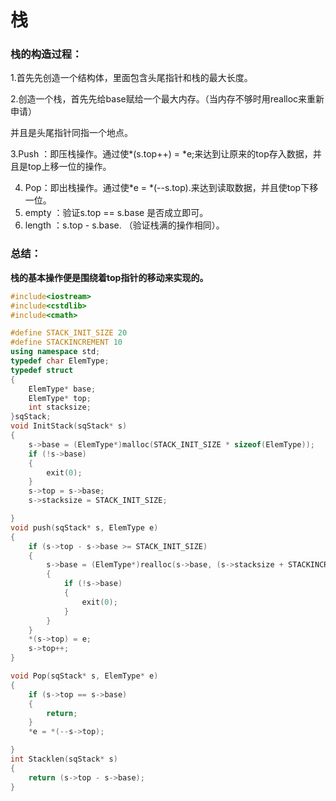 # 栈

### 栈的构造过程：

1.首先先创造一个结构体，里面包含头尾指针和栈的最大长度。

2.创造一个栈，首先先给base赋给一个最大内存。（当内存不够时用realloc来重新申请）

并且是头尾指针同指一个地点。

3.Push ：即压栈操作。通过使*(s.top++) = *e;来达到让原来的top存入数据，并且是top上移一位的操作。

4. Pop：即出栈操作。通过使*e = *(--s.top).来达到读取数据，并且使top下移一位。
5. empty ：验证s.top == s.base 是否成立即可。
6. length ：s.top - s.base.  （验证栈满的操作相同）。

### 总结：

**栈的基本操作便是围绕着top指针的移动来实现的。**

```c++
#include<iostream>
#include<cstdlib>
#include<cmath>

#define STACK_INIT_SIZE 20
#define STACKINCREMENT 10
using namespace std;
typedef char ElemType;
typedef struct
{
	ElemType* base;
	ElemType* top;
	int stacksize;
}sqStack;
void InitStack(sqStack* s)
{
	s->base = (ElemType*)malloc(STACK_INIT_SIZE * sizeof(ElemType));
	if (!s->base)
	{
		exit(0);
	}
	s->top = s->base;
	s->stacksize = STACK_INIT_SIZE;

}
void push(sqStack* s, ElemType e)
{
	if (s->top - s->base >= STACK_INIT_SIZE)
	{
		s->base = (ElemType*)realloc(s->base, (s->stacksize + STACKINCREMENT) * sizeof(ElemType));
		{
			if (!s->base)
			{
				exit(0);
			}
		}
	}
	*(s->top) = e;
	s->top++;
}

void Pop(sqStack* s, ElemType* e)
{
	if (s->top == s->base)
	{
		return;
	}
	*e = *(--s->top);

}
int Stacklen(sqStack* s)
{
	return (s->top - s->base);
}
```

